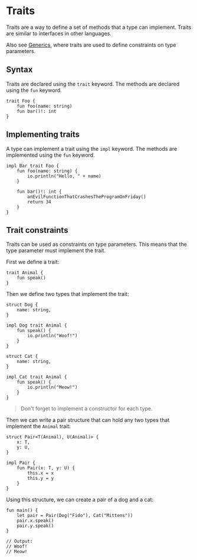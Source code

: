 # Traits

Traits are a way to define a set of methods that a type can implement. Traits are similar to interfaces in other languages.

Also see [Generics](/tutorial/advanced/generics), where traits are used to define constraints on type parameters.

## Syntax

Traits are declared using the `trait` keyword. The methods are declared using the `fun` keyword.

```ruda
trait Foo {
    fun foo(name: string)
    fun bar()!: int
}
```

## Implementing traits

A type can implement a trait using the `impl` keyword. The methods are implemented using the `fun` keyword.

```ruda
impl Bar trait Foo {
    fun foo(name: string) {
        io.println("Hello, " + name)
    }

    fun bar()!: int {
        anEvilFunctionThatCrashesTheProgramOnFriday()
        return 34
    }
}
```

## Trait constraints

Traits can be used as constraints on type parameters. This means that the type parameter must implement the trait.

First we define a trait:

```ruda
trait Animal {
    fun speak()
}
```

Then we define two types that implement the trait:

```ruda
struct Dog {
    name: string,
}

impl Dog trait Animal {
    fun speak() {
        io.println("Woof!")
    }
}

struct Cat {
    name: string,
}

impl Cat trait Animal {
    fun speak() {
        io.println("Meow!")
    }
}
```

> Don't forget to implement a constructor for each type.

Then we can write a pair structure that can hold any two types that implement the `Animal` trait:

```ruda
struct Pair<T(Animal), U(Animal)> {
    x: T,
    y: U,
}

impl Pair {
    fun Pair(x: T, y: U) {
        this.x = x
        this.y = y
    }
}
```

Using this structure, we can create a pair of a dog and a cat:

```ruda
fun main() {
    let pair = Pair(Dog("Fido"), Cat("Mittens"))
    pair.x.speak()
    pair.y.speak()
}

// Output:
// Woof!
// Meow!
```
```